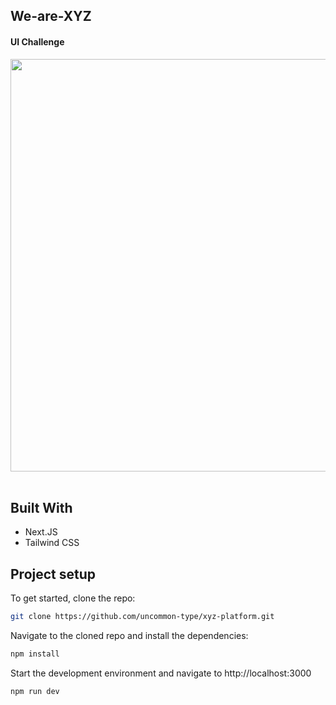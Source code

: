 ## We-are-XYZ 
#### UI Challenge 

<img src="https://github.com/uncommon-type/xyz-platform/assets/74302233/c22af125-4f81-4931-89d2-c2ee179d15fb" width="660">
<br/>
<br/>

## Built With 

-  Next.JS
-  Tailwind CSS

## Project setup

To get started, clone the repo:

```bash
git clone https://github.com/uncommon-type/xyz-platform.git
```

Navigate to the cloned repo and install the dependencies:

```bash
npm install
```

Start the development environment and navigate to http://localhost:3000

```bash
npm run dev
```

